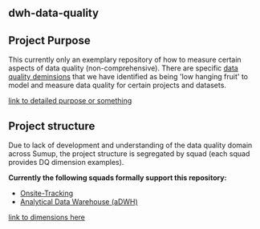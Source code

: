 ## dwh-data-quality 
## Project Purpose
This currently only an exemplary repository of how to measure certain aspects of data quality (non-comprehensive). There 
are specific [data quality deminsions]() that we have identified as being 'low hanging fruit' to model and measure data 
quality for certain projects and datasets.

[link to detailed purpose or something]()

## Project structure
Due to lack of development and understanding of the data quality domain across Sumup, the project structure is 
segregated by squad (each squad provides DQ dimension examples). 

**Currently the following squads formally support this repository:**
* [Onsite-Tracking](https://sumupteam.atlassian.net/wiki/spaces/DEV/pages/1575256107/Onsite+Tracking+Squad)
* [Analytical Data Warehouse (aDWH)](https://sumupteam.atlassian.net/wiki/spaces/DEV/pages/1579090238/Analytical+DWH+Squad)


[link to dimensions here]()
